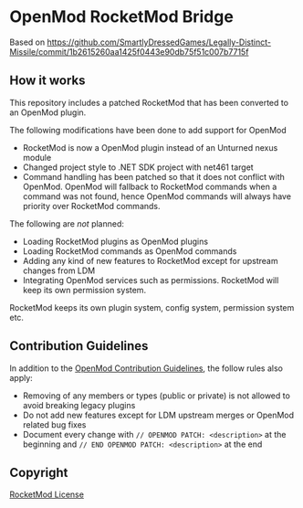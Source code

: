 # OpenMod RocketMod Bridge
Based on https://github.com/SmartlyDressedGames/Legally-Distinct-Missile/commit/1b2615260aa1425f0443e90db75f51c007b7715f


## How it works
This repository includes a patched RocketMod that has been converted to an OpenMod plugin. 


The following modifications have been done to add support for OpenMod
- RocketMod is now a OpenMod plugin instead of an Unturned nexus module
- Changed project style to .NET SDK project with net461 target
- Command handling has been patched so that it does not conflict with OpenMod. OpenMod will fallback to RocketMod commands when a command was not found, hence OpenMod commands will always have priority over RocketMod commands.


The following are *not* planned:
- Loading RocketMod plugins as OpenMod plugins
- Loading RocketMod commands as OpenMod commands
- Adding any kind of new features to RocketMod except for upstream changes from LDM
- Integrating OpenMod services such as permissions. RocketMod will keep its own permission system.


RocketMod keeps its own plugin system, config system, permission system etc.

## Contribution Guidelines
In addition to the [OpenMod Contribution Guidelines](https://github.com/openmod/OpenMod/blob/master/CONTRIBUTING.md), the follow rules also apply:
- Removing of any members or types (public or private) is not allowed to avoid breaking legacy plugins
- Do not add new features except for LDM upstream merges or OpenMod related bug fixes
- Document every change with `// OPENMOD PATCH: <description>` at the beginning and `// END OPENMOD PATCH: <description>` at the end

## Copyright
[RocketMod License](https://github.com/RocketMod/Rocket/blob/legacy/LICENSE)
